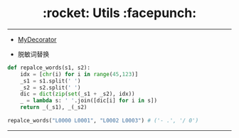 <h1 align = "center">:rocket: Utils :facepunch:</h1>

---

- [MyDecorator][1]

- 脱敏词替换
```python
def repalce_words(s1, s2):
    idx = [chr(i) for i in range(45,123)]
    _s1 = s1.split(' ')
    _s2 = s2.split(' ')
    dic = dict(zip(set(_s1 + _s2), idx))
    _ = lambda s: ' '.join([dic[i] for i in s])
    return _(_s1), _(_s2)
    
repalce_words("L0000 L0001", "L0002 L0003") # ('- .', '/ 0')
```









---
[1]: https://github.com/Jie-Yuan/MyTools/blob/master/2_CommonOperation/2_Decorator/MyDecorator.md
